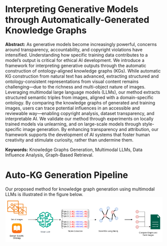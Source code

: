 # Interpreting Generative Models through Automatically-Generated Knowledge Graphs

**Abstract:** As generative models become increasingly powerful, concerns around transparency, accountability, and copyright violations have intensified. Understanding how specific training data contributes to a model’s output is critical for ethical AI development. We introduce a framework for interpreting generative outputs through the automatic construction of ontology-aligned knowledge graphs (KGs). While automatic KG construction from natural text has advanced, extracting structured and ontology-consistent representations from visual content remains challenging—due to the richness and multi-object nature of images. Leveraging multimodal large language models (LLMs), our method extracts structured semantic triples from images, aligned with a domain-specific ontology. By comparing the knowledge graphs of generated and training images, users can trace potential influences in an accessible and reviewable way—enabling copyright analysis, dataset transparency, and interpretable AI. We validate our method through experiments on locally trained models via unlearning, and on large-scale models through style-specific image generation. By enhancing transparency and attribution, our framework supports the development of AI systems that foster human creativity and stimulate curiosity, rather than undermine them.

**Keywords:** Knowledge Graphs Generation, Multimodal LLMs, Data Influence Analysis, Graph-Based Retrieval.


# Auto-KG Generation Pipeline

Our proposed method for knowledge graph generation using multimodal LLMs is illustrated in the figure below.
![Auto-KG Generation Pipeline](kg_pipeline.png)
